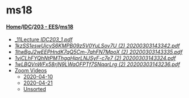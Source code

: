 # ms18
#### [Home](../../..)/[IDC](../..)/[203 - EES](..)/[ms18]()
- [_11Lecture _IDC203_1.pdf_](11Lecture%20_IDC203_1.pdf)
- [_1kzSS1eswUicyS6KMPB09z5V0YuLSov7U (2) 20200303143342.pdf_](1kzSS1eswUicyS6KMPB09z5V0YuLSov7U%20(2)%2020200303143342.pdf)
- [_1ltwBgJ2wEEPHndK7qQ5Cm-7qhFN7MpoX (2) 20200303143335.pdf_](1ltwBgJ2wEEPHndK7qQ5Cm-7qhFN7MpoX%20(2)%2020200303143335.pdf)
- [_1viCLhFYQhNtPMThggHjprLNJSyF-c7e7 (2) 20200303143324.pdf_](1viCLhFYQhNtPMThggHjprLNJSyF-c7e7%20(2)%2020200303143324.pdf)
- [_1wLBQVnWFx58rjN9LWaOFPTf7SNqqrLrg (2) 20200303143236.pdf_](1wLBQVnWFx58rjN9LWaOFPTf7SNqqrLrg%20(2)%2020200303143236.pdf)
- [Zoom Videos](Zoom%20Videos)
    - [2020-04-10](Zoom%20Videos/2020-04-10)
    - [2020-04-21](Zoom%20Videos/2020-04-21)
    - [Unsorted](Zoom%20Videos/Unsorted)
